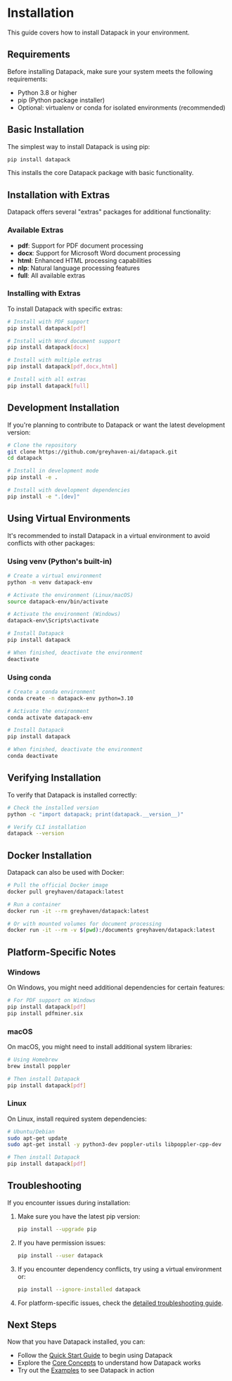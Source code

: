 # Installation

This guide covers how to install Datapack in your environment.

## Requirements

Before installing Datapack, make sure your system meets the following requirements:

- Python 3.8 or higher
- pip (Python package installer)
- Optional: virtualenv or conda for isolated environments (recommended)

## Basic Installation

The simplest way to install Datapack is using pip:

```bash
pip install datapack
```

This installs the core Datapack package with basic functionality.

## Installation with Extras

Datapack offers several "extras" packages for additional functionality:

### Available Extras

- **pdf**: Support for PDF document processing
- **docx**: Support for Microsoft Word document processing
- **html**: Enhanced HTML processing capabilities
- **nlp**: Natural language processing features
- **full**: All available extras

### Installing with Extras

To install Datapack with specific extras:

```bash
# Install with PDF support
pip install datapack[pdf]

# Install with Word document support
pip install datapack[docx]

# Install with multiple extras
pip install datapack[pdf,docx,html]

# Install with all extras
pip install datapack[full]
```

## Development Installation

If you're planning to contribute to Datapack or want the latest development version:

```bash
# Clone the repository
git clone https://github.com/greyhaven-ai/datapack.git
cd datapack

# Install in development mode
pip install -e .

# Install with development dependencies
pip install -e ".[dev]"
```

## Using Virtual Environments

It's recommended to install Datapack in a virtual environment to avoid conflicts with other packages:

### Using venv (Python's built-in)

```bash
# Create a virtual environment
python -m venv datapack-env

# Activate the environment (Linux/macOS)
source datapack-env/bin/activate

# Activate the environment (Windows)
datapack-env\Scripts\activate

# Install Datapack
pip install datapack

# When finished, deactivate the environment
deactivate
```

### Using conda

```bash
# Create a conda environment
conda create -n datapack-env python=3.10

# Activate the environment
conda activate datapack-env

# Install Datapack
pip install datapack

# When finished, deactivate the environment
conda deactivate
```

## Verifying Installation

To verify that Datapack is installed correctly:

```bash
# Check the installed version
python -c "import datapack; print(datapack.__version__)"

# Verify CLI installation
datapack --version
```

## Docker Installation

Datapack can also be used with Docker:

```bash
# Pull the official Docker image
docker pull greyhaven/datapack:latest

# Run a container
docker run -it --rm greyhaven/datapack:latest

# Or with mounted volumes for document processing
docker run -it --rm -v $(pwd):/documents greyhaven/datapack:latest
```

## Platform-Specific Notes

### Windows

On Windows, you might need additional dependencies for certain features:

```bash
# For PDF support on Windows
pip install datapack[pdf]
pip install pdfminer.six
```

### macOS

On macOS, you might need to install additional system libraries:

```bash
# Using Homebrew
brew install poppler

# Then install Datapack
pip install datapack[pdf]
```

### Linux

On Linux, install required system dependencies:

```bash
# Ubuntu/Debian
sudo apt-get update
sudo apt-get install -y python3-dev poppler-utils libpoppler-cpp-dev

# Then install Datapack
pip install datapack[pdf]
```

## Troubleshooting

If you encounter issues during installation:

1. Make sure you have the latest pip version:
   ```bash
   pip install --upgrade pip
   ```

2. If you have permission issues:
   ```bash
   pip install --user datapack
   ```

3. If you encounter dependency conflicts, try using a virtual environment or:
   ```bash
   pip install --ignore-installed datapack
   ```

4. For platform-specific issues, check the [detailed troubleshooting guide](support/troubleshooting.md).

## Next Steps

Now that you have Datapack installed, you can:

- Follow the [Quick Start Guide](quick-start.md) to begin using Datapack
- Explore the [Core Concepts](concepts/index.md) to understand how Datapack works
- Try out the [Examples](examples/index.md) to see Datapack in action 